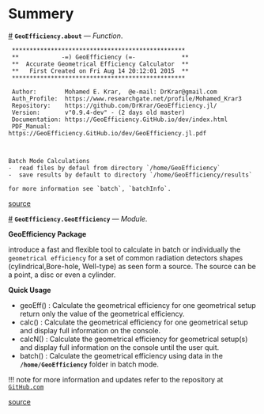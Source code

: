 
<a id='Summery-1'></a>

# Summery

<a id='GeoEfficiency.about' href='#GeoEfficiency.about'>#</a>
**`GeoEfficiency.about`** &mdash; *Function*.



```
 *************************************************
 **            -=) GeoEfficiency (=-             **
 **  Accurate Geometrical Efficiency Calculator  **
 **   First Created on Fri Aug 14 20:12:01 2015  **
 *************************************************

 Author:        Mohamed E. Krar,  @e-mail: DrKrar@gmail.com 
 Auth_Profile:  https://www.researchgate.net/profile/Mohamed_Krar3
 Repository:    https://github.com/DrKrar/GeoEfficiency.jl/
 Version:       v"0.9.4-dev" - (2 days old master)  
 Documentation: https://GeoEfficiency.GitHub.io/dev/index.html
 PDF_Manual:    https://GeoEfficiency.GitHub.io/dev/GeoEfficiency.jl.pdf



Batch Mode Calculations 
-  read files by defaul from directory `/home/GeoEfficiency`
-  save results by default to directory `/home/GeoEfficiency/results`

for more information see `batch`, `batchInfo`.
```


<a target='_blank' href='https://github.com/DrKrar/GeoEfficiency.jl/blob/9ac0cc0368cdbe2b306a5413b0fc17cc962df572/src/GeoEfficiency.jl#L91-L116' class='documenter-source'>source</a><br>

<a id='GeoEfficiency.GeoEfficiency' href='#GeoEfficiency.GeoEfficiency'>#</a>
**`GeoEfficiency.GeoEfficiency`** &mdash; *Module*.



**GeoEfficiency Package**

introduce a fast and flexible tool to calculate in batch or individually the `geometrical efficiency`  for a set of common radiation detectors shapes (cylindrical,Bore-hole, Well-type) as seen form  a source. The source can be a point, a disc or even a cylinder.

**Quick Usage**

  * geoEff()	: Calculate the geometrical efficiency for one geometrical setup return only the value of the geometrical efficiency.
  * calc() 	: Calculate the geometrical efficiency for one geometrical setup and display full information on the console.
  * calcN()	: Calculate the geometrical efficiency for geometrical setup(s) and display full information on the console until the user quit.
  * batch()	: Calculate the geometrical efficiency using data in the **`/home/GeoEfficiency`** folder in batch mode.

!!! note
    for more information and updates refer to the repository at [`GitHub.com`](https://github.com/DrKrar/GeoEfficiency.jl/)



<a target='_blank' href='https://github.com/DrKrar/GeoEfficiency.jl/blob/9ac0cc0368cdbe2b306a5413b0fc17cc962df572/src/GeoEfficiency.jl#L3-L23' class='documenter-source'>source</a><br>

